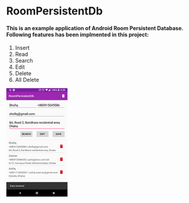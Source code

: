 # RoomPersistentDb

#### This is an example application of Android Room Persistent Database. Following features has been implmented in this project: ####

1. Insert
2. Read
3. Search
4. Edit
5. Delete
6. All Delete

![picture alt](https://github.com/pstuashiqcse/RoomPersistentDb/blob/master/files/1.png "App screenshot")


